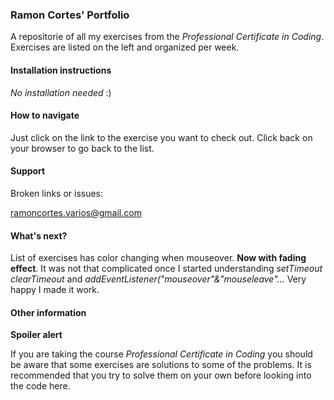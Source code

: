 ### Ramon Cortes' Portfolio

A repositorie of all my exercises from the *Professional Certificate in Coding*.
Exercises are listed on the left and organized per week.

#### Installation instructions

*No installation needed* :)

#### How to navigate

Just click on the link to the exercise you want to check out.
Click back on your browser to go back to the list.

#### Support

Broken links or issues:

ramoncortes.varios@gmail.com

#### What's next?

List of exercises has color changing when mouseover. 
**Now with fading effect**. It was not that complicated once I started understanding *setTimeout clearTimeout* and *addEventListener("mouseover"&"mouseleave"...*
Very happy I made it work.

#### Other information

**Spoiler alert**

If you are taking the course *Professional Certificate in Coding* you should be aware that some exercises are solutions to some of the problems. It is recommended that you try to solve them on your own before looking into the code here.
